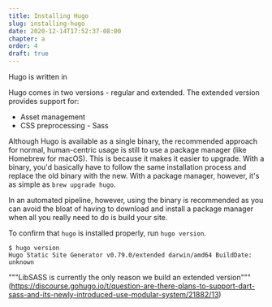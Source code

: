 ```yaml
---
title: Installing Hugo
slug: installing-hugo
date: 2020-12-14T17:52:37-08:00
chapter: a
order: 4
draft: true
---
```


Hugo is written in 

Hugo comes in two versions - regular and extended. The extended version provides support for:

- Asset management
- CSS preprocessing - Sass

Although Hugo is available as a single binary, the recommended approach for normal, human-centric usage is still to use a package manager (like Homebrew for macOS). This is because it makes it easier to upgrade. With a binary, you'd basically have to follow the same installation process and replace the old binary with the new. With a package manager, however, it's as simple as `brew upgrade hugo`.

In an automated pipeline, however, using the binary is recommended as you can avoid the bloat of having to download and install a package manager when all you really need to do is build your site.

To confirm that `hugo` is installed properly, run `hugo version`.

```
$ hugo version
Hugo Static Site Generator v0.79.0/extended darwin/amd64 BuildDate: unknown
```

"""LibSASS is currently the only reason we build an extended version"""(https://discourse.gohugo.io/t/question-are-there-plans-to-support-dart-sass-and-its-newly-introduced-use-modular-system/21882/13)
